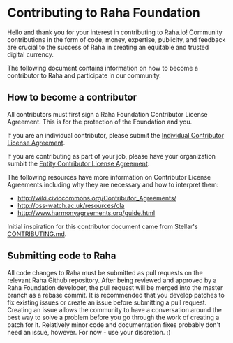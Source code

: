 # Contributing to Raha Foundation
Hello and thank you for your interest in contributing to Raha.io!  Community
contributions in the form of code, money, expertise, publicity, and feedback
are crucial to the success of Raha in creating an equitable and trusted digital
currency.

The following document contains information on how to become a contributor to
Raha and participate in our community.

## How to become a contributor
All contributors must first sign a Raha Foundation Contributor License
Agreement. This is for the protection of the Foundation and you.

If you are an individual contributor, please submit the [Individual Contributor
License Agreement](https://goo.gl/forms/RyS5HzSI3tKy9ZFp2). 

If you are contributing as part of your job, please have your organization
sumbit the [Entity Contributor License
Agreement](https://goo.gl/forms/ccnRhyqOn7OXtxy42).

The following resources have more information on Contributor License Agreements
including why they are necessary and how to interpret them:
* http://wiki.civiccommons.org/Contributor_Agreements/
* http://oss-watch.ac.uk/resources/cla
* http://www.harmonyagreements.org/guide.html

Initial inspiration for this contributor document came from Stellar's
[CONTRIBUTING.md](https://github.com/stellar/stellar-core/blob/master/CONTRIBUTING.md).

## Submitting code to Raha
All code changes to Raha must be submitted as pull requests on the relevant
Raha Github repository. After being reviewed and approved by a Raha Foundation
developer, the pull request will be merged into the master branch as a rebase
commit. It is recommended that you develop patches to fix existing issues or
create an issue before submitting a pull request. Creating an issue allows the
community to have a conversation around the best way to solve a problem before
you go through the work of creating a patch for it. Relatively minor code and
documentation fixes probably don't need an issue, however. For now - use your
discretion. :)
